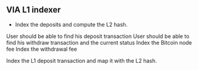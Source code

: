 ## VIA L1 indexer

- Index the deposits and compute the L2 hash.

User should be able to find his deposit transaction User should be able to find his withdraw transaction and the current
status Index the Bitcoin node fee Index the withdrawal fee

Index the L1 deposit transaction and map it with the L2 hash.
